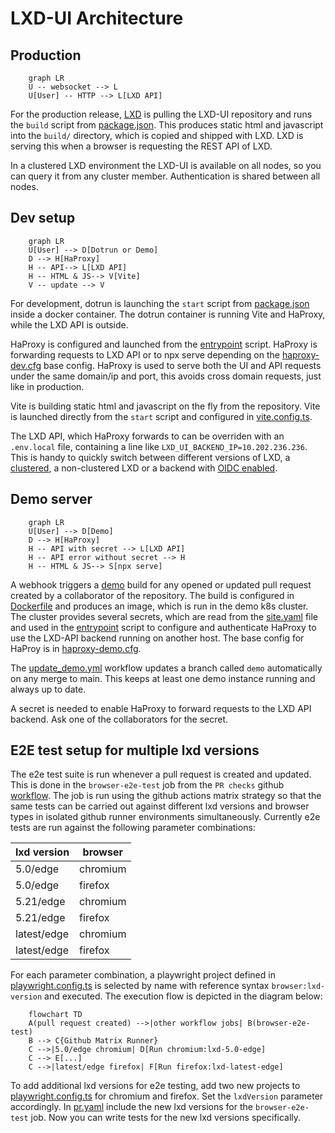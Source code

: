 # LXD-UI Architecture

## Production

```mermaid
    graph LR
    U -- websocket --> L
    U[User] -- HTTP --> L[LXD API]
```

For the production release, [LXD](https://github.com/canonical/lxd) is pulling the LXD-UI repository and runs the `build` script from [package.json](package.json). This produces static html and javascript into the `build/` directory, which is copied and shipped with LXD. LXD is serving this when a browser is requesting the REST API of LXD.

In a clustered LXD environment the LXD-UI is available on all nodes, so you can query it from any cluster member. Authentication is shared between all nodes.

## Dev setup

```mermaid
    graph LR
    U[User] --> D[Dotrun or Demo]
    D --> H[HaProxy]
    H -- API--> L[LXD API]
    H -- HTML & JS--> V[Vite]
    V -- update --> V
```

For development, dotrun is launching the `start` script from [package.json](package.json) inside a docker container. The dotrun container is running Vite and HaProxy, while the LXD API is outside.

HaProxy is configured and launched from the [entrypoint](entrypoint) script. HaProxy is forwarding requests to LXD API or to npx serve depending on the [haproxy-dev.cfg](haproxy-dev.cfg) base config. HaProxy is used to serve both the UI and API requests under the same domain/ip and port, this avoids cross domain requests, just like in production.

Vite is building static html and javascript on the fly from the repository. Vite is launched directly from the `start` script and configured in [vite.config.ts](vite.config.ts).

The LXD API, which HaProxy forwards to can be overriden with an `.env.local` file, containing a line like `LXD_UI_BACKEND_IP=10.202.236.236`. This is handy to quickly switch between different versions of LXD, a [clustered](https://github.com/canonical/lxd-ui/wiki/Setup-local-LXD-cluster), a non-clustered LXD or a backend with [OIDC enabled](https://github.com/canonical/lxd-ui/wiki/Setup-oidc-login).

## Demo server

```mermaid
    graph LR
    U[User] --> D[Demo]
    D --> H[HaProxy]
    H -- API with secret --> L[LXD API]
    H -- API error without secret --> H
    H -- HTML & JS--> S[npx serve]
```

A webhook triggers a [demo](https://github.com/canonical/demos.haus) build for any opened or updated pull request created by a collaborator of the repository. The build is configured in [Dockerfile](Dockerfile) and produces an image, which is run in the demo k8s cluster. The cluster provides several secrets, which are read from the [site.yaml](konf/site.yaml) file and used in the [entrypoint](entrypoint) script to configure and authenticate HaProxy to use the LXD-API backend running on another host. The base config for HaProy is in [haproxy-demo.cfg](haproxy-demo.cfg).

The [update_demo.yml](.github/workflows/update_demo.yml) workflow updates a branch called `demo` automatically on any merge to main. This keeps at least one demo instance running and always up to date.

A secret is needed to enable HaProxy to forward requests to the LXD API backend. Ask one of the collaborators for the secret.

## E2E test setup for multiple lxd versions

The e2e test suite is run whenever a pull request is created and updated. This is done in the `browser-e2e-test` job from the `PR checks` github [workflow](https://github.com/canonical/lxd-ui/blob/6b574493501264dbac5722b1c2858f4d0020af75/.github/workflows/pr.yaml#L1). The job is run using the github actions matrix strategy so that the same tests can be carried out against different lxd versions and browser types in isolated github runner environments simultaneously. Currently e2e tests are run against the following parameter combinations:

| lxd version  | browser  |
| -----------  | -------- |
| 5.0/edge     | chromium |
| 5.0/edge     | firefox  |
| 5.21/edge    | chromium |
| 5.21/edge    | firefox  |
| latest/edge  | chromium |
| latest/edge  | firefox  |

For each parameter combination, a playwright project defined in [playwright.config.ts](https://github.com/canonical/lxd-ui/blob/6b574493501264dbac5722b1c2858f4d0020af75/playwright.config.ts#L1) is selected by name with reference syntax `browser:lxd-version` and executed. The execution flow is depicted in the diagram below:

```mermaid
    flowchart TD
    A(pull request created) -->|other workflow jobs| B(browser-e2e-test)
    B --> C{Github Matrix Runner}
    C -->|5.0/edge chromium| D[Run chromium:lxd-5.0-edge]
    C --> E[...]
    C -->|latest/edge firefox| F[Run firefox:lxd-latest-edge]
```

To add additional lxd versions for e2e testing, add two new projects to [playwright.config.ts](https://github.com/canonical/lxd-ui/blob/6b574493501264dbac5722b1c2858f4d0020af75/playwright.config.ts#L1) for chromium and firefox. Set the `lxdVersion` parameter accordingly. In [pr.yaml](https://github.com/canonical/lxd-ui/blob/6b574493501264dbac5722b1c2858f4d0020af75/.github/workflows/pr.yaml#L1) include the new lxd versions for the `browser-e2e-test` job. Now you can write tests for the new lxd versions specifically.
